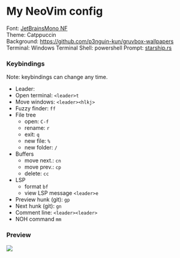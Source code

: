 # My NeoVim config
Font: <a href="https://www.nerdfonts.com/font-downloads"> JetBrainsMono NF  </a>\
Theme: Catppuccin\
Background: <a href="https://raw.githubusercontent.com/p3nguin-kun/gruvbox-wallpapers/main/minimalistic/gruvbox_astro.jpg">https://github.com/p3nguin-kun/gruvbox-wallpapers</a>\
Terminal: Windows Terminal
Shell: powershell 
Prompt: <a href="https://starship.rs">starship.rs</a>

### Keybindings
Note: keybindings can change any time.
- Leader: ` `
- Open terminal: `<leader>t`
- Move windows: `<leader><hlkj>`
- Fuzzy finder: `ff`
- File tree
    - open: `C-f`
    - rename: `r`
    - exit: `q`
    - new file: `%`
    - new folder: `/`
- Buffers
    - move next.: `cn`
    - move prev.: `cp`
    - delete: `cc`
- LSP
    - format `bf`
    - view LSP message `<leader>e`
- Preview hunk (git): `gp`
- Next hunk (git): `gn`
- Comment line: `<leader><leader>`
- NOH command `mm`

### Preview
<img src='https://media.discordapp.net/attachments/772927831441014847/1110615593196994590/image.png?width=881&height=458'>
